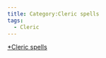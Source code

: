 ```yaml
---
title: Category:Cleric spells
tags:
  - Cleric
---
```

[\*Cleric spells](Category:_Spells "wikilink") 